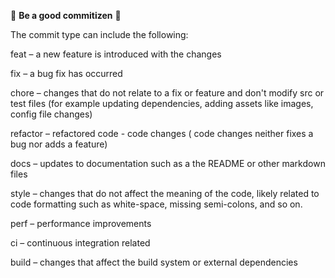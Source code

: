 🚨 **Be a good commitizen** 🚨

The commit type can include the following:

feat – a new feature is introduced with the changes

fix – a bug fix has occurred

chore – changes that do not relate to a fix or feature and don't modify src or test files (for example updating dependencies, adding assets like images, config file changes)

refactor – refactored code - code changes ( code changes neither fixes a bug nor adds a feature)

docs – updates to documentation such as a the README or other markdown files

style – changes that do not affect the meaning of the code, likely related to code formatting such as white-space, missing semi-colons, and so on.

perf – performance improvements

ci – continuous integration related

build – changes that affect the build system or external dependencies

